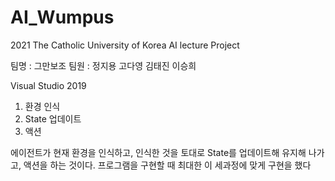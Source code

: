 # AI_Wumpus
2021 The Catholic University of Korea AI lecture Project

팀명 : 그만보조
팀원 : 정지용 고다영 김태진 이승희

Visual Studio 2019

1. 환경 인식
2. State 업데이트
3. 액션

 에이전트가 현재 환경을 인식하고, 인식한 것을 토대로 State를 업데이트해 유지해
나가고, 액션을 하는 것이다. 프로그램을 구현할 때 최대한 이 세과정에 맞게 구현을
했다
